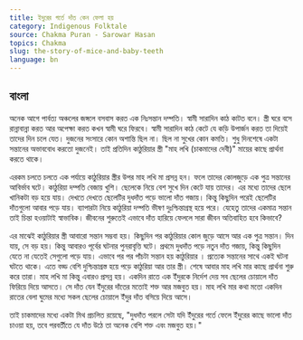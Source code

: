 ```yaml
---
title: ইদুরের গর্তে দাঁত কেন ফেলা হয়
category: Indigenous Folktale
source: Chakma Puran - Sarowar Hasan
topics: Chakma
slug: the-story-of-mice-and-baby-teeth
language: bn
---
```


## বাংলা

অনেক আগে পার্বত্য অঞ্চলের জঙ্গলে বসবাস করত এক নিঃসন্তান দম্পতি। স্বামী সারাদিন কাঠ কাটত বনে। স্ত্রী ঘরে বসে রান্নাবান্না করত আর অপেক্ষা করত কখন স্বামী ঘরে ফিরবে। স্বামী সারাদিন কাঠ কেটে যে কড়ি উপার্জন করত তা দিয়েই তাদের দিন চলে যেত। দুজনের সংসারে কোন অশান্তি ছিল না। ছিল না সুখের কোন কমতি। শুধু দিনশেষে একটা সন্তানের অভাববোধ করতো দুজনেই। তাই প্রতিদিন কাঠুরিয়ার স্ত্রী "মাহ লখি (চাকমাদের দেবী)" মায়ের কাছে প্রার্থনা করতে থাকে।

এরকম চলতে চলতে এক পর্যায়ে কাঠুরিয়ার স্ত্রীর উপর মাহ লখি মা প্রসন্ন হন। ফলে তাদের কোলজুড়ে এক পুত্র সন্তানের আবির্ভাব ঘটে। কাঠুরিয়া দম্পতি বেজায় খুশি। ছেলেকে নিয়ে বেশ সুখে দিন কেটে যায় তাদের। এর মধ্যে তাদের ছেলে খানিকটা বড় হয়ে যায়। দেখতে দেখতে ছেলেটির দুধদাঁত পড়ে ভালো দাঁত গজায়। কিন্তু কিছুদিন পরেই ছেলেটির দাঁতগুলো আবার পড়ে যায়। ব্যাপারটা নিয়ে কাঠুরিয়া দম্পতি ভীষণ দুঃশ্চিন্তাগ্রস্থ হয়ে পরে। যেহেতু তাদের একমাত্র সন্তান তাই চিন্তা হওয়াটাই স্বাভাবিক। জীবনের শুরুতেই এভাবে দাঁত হারিয়ে ফেললে সারা জীবন অতিবাহিত হবে কিভাবে?

এর মাঝেই কাঠুরিয়ার স্ত্রী আবারো সন্তান সম্ভবা হয়। কিছুদিন পর কাঠুরিয়ার কোল জুড়ে আসে আর এক পুত্র সন্তান। দিন যায়, সে বড় হয়। কিন্তু আবারও পূর্বের ঘটনার পুনরাবৃত্তি ঘটে। প্রথমে দুধদাঁত পড়ে নতুন দাঁত গজায়, কিন্তু কিছুদিন যেতে না যেতেই সেগুলো পড়ে যায়। এভাবে পর পর পাঁচটা সন্তান হয় কাঠুরিয়ার । প্রত্যেক সন্তানের সাথে একই ঘটনা ঘটতে থাকে। এতে বড্ড বেশি দুশ্চিন্তাগ্রস্ত হয়ে পড়ে কাঠুরিয়া আর তার স্ত্রী। শেষে আবার মাহ লখি মার কাছে প্রার্থনা শুরু করে তারা। মাহ লখি মা কিন্তু এবারও প্রসন্ন হয়। একদিন রাতে এক ইঁদুরকে নির্দেশ দেয় সব ছেলের চোয়ালে দাঁত ফিরিয়ে দিয়ে আসতে। সে দাঁত যেন ইঁদুরের দাঁতের মতোই শক্ত আর মজবুত হয়। মাহ লখি মার কথা মতো একদিন রাতের বেলা ঘুমের মধ্যে সকল ছেলের চোয়ালে ইঁদুর দাঁত বসিয়ে দিয়ে আসে।

তাই চাকমাদের মধ্যে একটা মিথ প্রচলিত রয়েছে, "দুধদাঁত পরলে সেটা যদি ইঁদুরের গর্তে ফেলে ইঁদুরের কাছে ভালো দাঁত চাওয়া হয়, তবে পরবর্তীতে যে দাঁত উঠে তা অনেক বেশি শক্ত এবং মজবুত হয়।"
